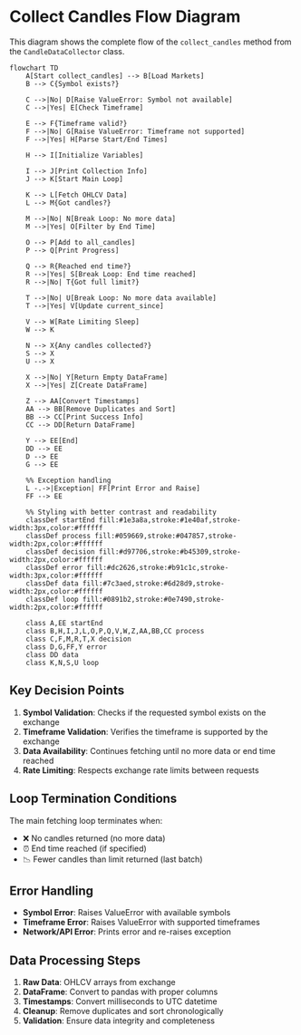 # Collect Candles Flow Diagram

This diagram shows the complete flow of the `collect_candles` method from the `CandleDataCollector` class.

```mermaid
flowchart TD
    A[Start collect_candles] --> B[Load Markets]
    B --> C{Symbol exists?}
    
    C -->|No| D[Raise ValueError: Symbol not available]
    C -->|Yes| E[Check Timeframe]
    
    E --> F{Timeframe valid?}
    F -->|No| G[Raise ValueError: Timeframe not supported]
    F -->|Yes| H[Parse Start/End Times]
    
    H --> I[Initialize Variables]
    
    I --> J[Print Collection Info]
    J --> K[Start Main Loop]
    
    K --> L[Fetch OHLCV Data]
    L --> M{Got candles?}
    
    M -->|No| N[Break Loop: No more data]
    M -->|Yes| O[Filter by End Time]
    
    O --> P[Add to all_candles]
    P --> Q[Print Progress]
    
    Q --> R{Reached end time?}
    R -->|Yes| S[Break Loop: End time reached]
    R -->|No| T{Got full limit?}
    
    T -->|No| U[Break Loop: No more data available]
    T -->|Yes| V[Update current_since]
    
    V --> W[Rate Limiting Sleep]
    W --> K
    
    N --> X{Any candles collected?}
    S --> X
    U --> X
    
    X -->|No| Y[Return Empty DataFrame]
    X -->|Yes| Z[Create DataFrame]
    
    Z --> AA[Convert Timestamps]
    AA --> BB[Remove Duplicates and Sort]
    BB --> CC[Print Success Info]
    CC --> DD[Return DataFrame]
    
    Y --> EE[End]
    DD --> EE
    D --> EE
    G --> EE
    
    %% Exception handling
    L -.->|Exception| FF[Print Error and Raise]
    FF --> EE
    
    %% Styling with better contrast and readability
    classDef startEnd fill:#1e3a8a,stroke:#1e40af,stroke-width:3px,color:#ffffff
    classDef process fill:#059669,stroke:#047857,stroke-width:2px,color:#ffffff
    classDef decision fill:#d97706,stroke:#b45309,stroke-width:2px,color:#ffffff
    classDef error fill:#dc2626,stroke:#b91c1c,stroke-width:3px,color:#ffffff
    classDef data fill:#7c3aed,stroke:#6d28d9,stroke-width:2px,color:#ffffff
    classDef loop fill:#0891b2,stroke:#0e7490,stroke-width:2px,color:#ffffff
    
    class A,EE startEnd
    class B,H,I,J,L,O,P,Q,V,W,Z,AA,BB,CC process
    class C,F,M,R,T,X decision
    class D,G,FF,Y error
    class DD data
    class K,N,S,U loop
```

## Key Decision Points

1. **Symbol Validation**: Checks if the requested symbol exists on the exchange
2. **Timeframe Validation**: Verifies the timeframe is supported by the exchange
3. **Data Availability**: Continues fetching until no more data or end time reached
4. **Rate Limiting**: Respects exchange rate limits between requests

## Loop Termination Conditions

The main fetching loop terminates when:
- ❌ No candles returned (no more data)
- ⏰ End time reached (if specified)
- 📉 Fewer candles than limit returned (last batch)

## Error Handling

- **Symbol Error**: Raises ValueError with available symbols
- **Timeframe Error**: Raises ValueError with supported timeframes  
- **Network/API Error**: Prints error and re-raises exception

## Data Processing Steps

1. **Raw Data**: OHLCV arrays from exchange
2. **DataFrame**: Convert to pandas with proper columns
3. **Timestamps**: Convert milliseconds to UTC datetime
4. **Cleanup**: Remove duplicates and sort chronologically
5. **Validation**: Ensure data integrity and completeness